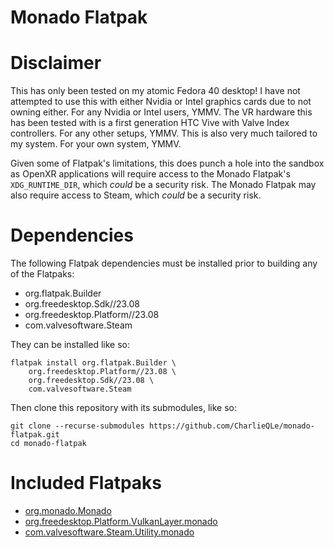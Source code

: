 # Monado Flatpak

# Disclaimer

This has only been tested on my atomic Fedora 40 desktop! I have not attempted to use this with either Nvidia or Intel graphics cards due to not owning either. For any Nvidia or Intel users, YMMV. The VR hardware this has been tested with is a first generation HTC Vive with Valve Index controllers. For any other setups, YMMV. This is also very much tailored to my system. For your own system, YMMV.

Given some of Flatpak's limitations, this does punch a hole into the sandbox as OpenXR applications will require access to the Monado Flatpak's `XDG_RUNTIME_DIR`, which *could* be a security risk. The Monado Flatpak may also require access to Steam, which *could* be a security risk.

# Dependencies

The following Flatpak dependencies must be installed prior to building any of the Flatpaks:

- org.flatpak.Builder
- org.freedesktop.Sdk//23.08
- org.freedesktop.Platform//23.08
- com.valvesoftware.Steam

They can be installed like so:

```
flatpak install org.flatpak.Builder \
    org.freedesktop.Platform//23.08 \
    org.freedesktop.Sdk//23.08 \
    com.valvesoftware.Steam
```

Then clone this repository with its submodules, like so:

```
git clone --recurse-submodules https://github.com/CharlieQLe/monado-flatpak.git
cd monado-flatpak
```

# Included Flatpaks

- [org.monado.Monado](./org.monado.Monado/README.md)
- [org.freedesktop.Platform.VulkanLayer.monado](./org.freedesktop.Platform.VulkanLayer.monado/README.md)
- [com.valvesoftware.Steam.Utility.monado](./com.valvesoftware.Steam.Utility.monado/README.md)